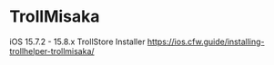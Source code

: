 # TrollMisaka

iOS 15.7.2 - 15.8.x TrollStore Installer
https://ios.cfw.guide/installing-trollhelper-trollmisaka/
